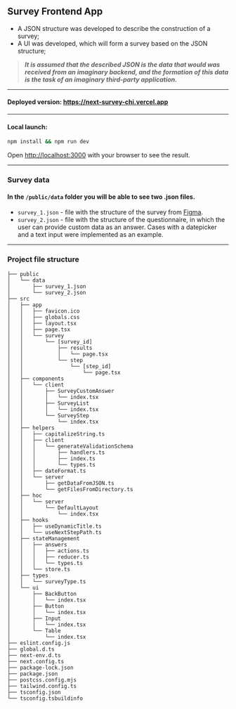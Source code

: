 ## Survey Frontend App

* A JSON structure was developed to describe the construction of a survey;
* A UI was developed, which will form a survey based on the JSON structure;
>_**It is assumed that the described JSON is the data that would was received from an imaginary backend, and the formation of this data is the task of an imaginary third-party application.**_

---

#### Deployed version: https://next-survey-chi.vercel.app

---

#### Local launch:

```bash
npm install && npm run dev
```

Open [http://localhost:3000](http://localhost:3000) with your browser to see the result.

---
### Survey data

#### In the `/public/data` folder you will be able to see two .json files.
* `survey_1.json` - file with the structure of the survey from [Figma](https://www.figma.com/file/pLPedeHKj4l1wxtfy8IWO4/OBRIO_Front_End_Test?type=design&node-id=0-1&mode=design&t=EinDdmTXbBMySsjO-0).
* `survey_2.json` - file with the structure of the questionnaire, in which the user can provide custom data as an answer. Cases with a datepicker and a text input were implemented as an example.

---

### Project file structure 
````
├── public
│   └── data
│       ├── survey_1.json
│       └── survey_2.json
├── src
│   ├── app
│   │   ├── favicon.ico
│   │   ├── globals.css
│   │   ├── layout.tsx
│   │   ├── page.tsx
│   │   └── survey
│   │       └── [survey_id]
│   │           ├── results
│   │           │   └── page.tsx
│   │           └── step
│   │               └── [step_id]
│   │                   └── page.tsx
│   ├── components
│   │   └── client
│   │       ├── SurveyCustomAnswer
│   │       │   └── index.tsx
│   │       ├── SurveyList
│   │       │   └── index.tsx
│   │       └── SurveyStep
│   │           └── index.tsx
│   ├── helpers
│   │   ├── capitalizeString.ts
│   │   ├── client
│   │   │   └── generateValidationSchema
│   │   │       ├── handlers.ts
│   │   │       ├── index.ts
│   │   │       └── types.ts
│   │   ├── dateFormat.ts
│   │   └── server
│   │       ├── getDataFromJSON.ts
│   │       └── getFilesFromDirectory.ts
│   ├── hoc
│   │   └── server
│   │       └── DefaultLayout
│   │           └── index.tsx
│   ├── hooks
│   │   ├── useDynamicTitle.ts
│   │   └── useNextStepPath.ts
│   ├── stateManagement
│   │   ├── answers
│   │   │   ├── actions.ts
│   │   │   ├── reducer.ts
│   │   │   └── types.ts
│   │   └── store.ts
│   ├── types
│   │   └── surveyType.ts
│   └── ui
│       ├── BackButton
│       │   └── index.tsx
│       ├── Button
│       │   └── index.tsx
│       ├── Input
│       │   └── index.tsx
│       └── Table
│           └── index.tsx
├── eslint.config.js
├── global.d.ts
├── next-env.d.ts
├── next.config.ts
├── package-lock.json
├── package.json
├── postcss.config.mjs
├── tailwind.config.ts
├── tsconfig.json
└── tsconfig.tsbuildinfo
````
